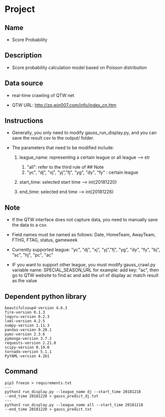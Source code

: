 # Project

## Name

* Score Probability

## Description

* Score probability calculation model based on Poisson distribution

## Data source

* real-time crawling of QTW net

* QTW URL: http://zq.win007.com/info/index_cn.htm

## Instructions

* Generally, you only need to modify gauss_run_display.py, 
    and you can save the result csv to the output/ folder.

* The parameters that need to be modified include:

    1. league_name: representing a certain league or all league --> str
        1. "all": refer to the third rule of ## Note 
        2. "yc", "dj", "xj", "yj","fj", "yg", "dy", "fy" : certain league

    2. start_time: selected start time --> int(20181220)
    
    3. end_time: selected end time --> int(20181226)

## Note

* If the QTW interface does not capture data, you need to manually save the 
    data to a csv.
    
* Field names must be named as follows:
    Date, HomeTeam, AwayTeam, FTHG, FTAG, status, gameweek
    
* Currently supported league:
    "yc", "dj", "xj", "yj","fj", "yg", "dy", "fy", "bj", "sc", "hj", "pc", "ac"
    
* IF you want to support other league, you must modify gauss_crawl.py
    variable name: SPECIAL_SEASON_URL
    for example:
        add key: "ac", then go to QTW website to find ac and add the url of 
        display ac match result as the value

## Dependent python library

```
beautifulsoup4-version 4.6.3
fire-version 0.1.3
loguru-version 0.2.3
lxml-version 4.2.5
numpy-version 1.11.3
pandas-version 0.20.1
pymc-version 2.3.6
pymongo-version 3.7.2
requests-version 2.21.0
scipy-version 0.19.0
tornado-version 5.1.1
PyYAML-version 4.2b1
```

## Command

```shell
pip3 freeze > requirements.txt
---
python3 run_display.py --league_name dj --start_time 20181218 
--end_time 20181220 > gauss_predict_dj.txt
---
python3 run_display.py --league_name all --start_time 20181218 
--end_time 20181220 > gauss_predict.txt
```

